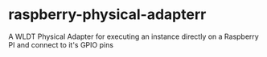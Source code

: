 # raspberry-physical-adapterr
A WLDT Physical Adapter for executing an instance directly on a Raspberry PI and connect to it's GPIO pins

